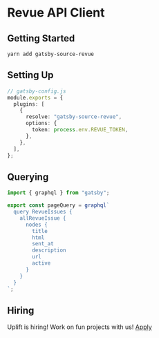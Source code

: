 # Revue API Client

## Getting Started

    yarn add gatsby-source-revue

## Setting Up

```ts
// gatsby-config.js
module.exports = {
  plugins: [
    {
      resolve: "gatsby-source-revue",
      options: {
        token: process.env.REVUE_TOKEN,
      },
    },
  ],
};
```

## Querying

```ts
import { graphql } from "gatsby";

export const pageQuery = graphql`
  query RevueIssues {
    allRevueIssue {
      nodes {
        title
        html
        sent_at
        description
        url
        active
      }
    }
  }
`;
```

## Hiring

Uplift is hiring! Work on fun projects with us! [Apply](https://www.uplift.ltd/careers/)
